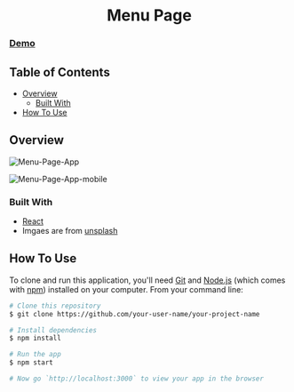 <h1 align="center">Menu Page </h1>
    
<!-- DEMO -->
 
### [Demo](https://jyotip101.github.io/menu-page-in-react/)

<!-- TABLE OF CONTENTS -->

## Table of Contents

- [Overview](#overview)
  - [Built With](#built-with)
- [How To Use](#how-to-use)

<!-- OVERVIEW -->

## Overview

![Menu-Page-App](https://user-images.githubusercontent.com/66724598/148646635-2af8c898-0157-4e40-a5fd-1043495d48fc.png)

![Menu-Page-App-mobile](https://user-images.githubusercontent.com/66724598/148646641-9bde5746-306b-45bd-ab3d-4d313d6ade45.png)

### Built With

- [React](https://reactjs.org/)
- Imgaes are from [unsplash](https://unsplash.com/)

## How To Use

To clone and run this application, you'll need [Git](https://git-scm.com) and [Node.js](https://nodejs.org/en/download/) (which comes with [npm](http://npmjs.com)) installed on your computer. From your command line:

```bash
# Clone this repository
$ git clone https://github.com/your-user-name/your-project-name

# Install dependencies
$ npm install

# Run the app
$ npm start

# Now go `http://localhost:3000` to view your app in the browser
```
